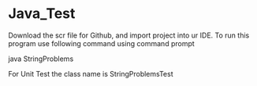 # Java_Test
Download the scr file for Github, and import project into ur IDE. To run this program use following command using command prompt

java StringProblems

For Unit Test the class name is StringProblemsTest
